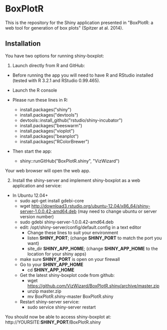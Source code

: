 BoxPlotR
========

This is the repository for the Shiny application presented in "BoxPlotR: a web tool for generation of box plots" (Spitzer at al. 2014).

Installation
------------

You have two options for running shiny-boxplot:

1) Launch directly from R and GitHub:
  - Before running the app you will need to have R and RStudio installed (tested with R 3.2.1 and RStudio 0.99.465).
  - Launch the R console

- Please run these lines in R:
  - install.packages("shiny")
  - install.packages("devtools")
  - devtools::install_github("rstudio/shiny-incubator")
  - install.packages("beeswarm")
  - install.packages("vioplot")
  - install.packages("beanplot")
  - install.packages("RColorBrewer")

- Then start the app:
  - shiny::runGitHub("BoxPlotR.shiny", "VizWizard")

Your web browser will open the web app.

2) Install the shiny-server and implement shiny-boxplot as a web application and service:
  - In Ubuntu 12.04+
    - sudo apt-get install gdebi-core
    - wget http://download3.rstudio.org/ubuntu-12.04/x86_64/shiny-server-1.0.0.42-amd64.deb (may need to change ubuntu or server version number)
	- sudo gdebi shiny-server-1.0.0.42-amd64.deb
	- edit: /opt/shiny-server/config/default.config in a text editor
	  - Change these lines to suit your environment
	  - listen **SHINY_PORT**; (change **SHINY_PORT** to match the port you want)
	  - site_dir **SHINY_APP_HOME**; (change **SHINY_APP_HOME** to the location for your shiny apps)
	- make sure **SHINY_PORT** is open on your firewall
	- Go to your **SHINY_APP_HOME**
	  - cd **SHINY_APP_HOME**
	- Get the latest shiny-boxplot code from github:
	  - wget https://github.com/VizWizard/BoxPlotR.shiny/archive/master.zip
	  - unzip master.zip
	  - mv BoxPlotR.shiny-master BoxPlotR.shiny
	- Restart shiny-server service:
	  - sudo service shiny-server restart

You should now be able to access shiny-boxplot at: http://YOURSITE:**SHINY_PORT**/BoxPlotR.shiny
